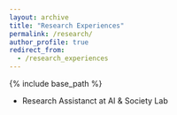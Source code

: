 ```yaml
---
layout: archive
title: "Research Experiences"
permalink: /research/
author_profile: true
redirect_from:
  - /research_experiences
---
```


{% include base_path %}

* Research Assistanct at AI & Society Lab
